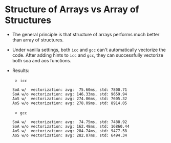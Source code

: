 # Structure of Arrays vs Array of Structures

* The general principle is that structure of arrays performs much better than array of structures.

* Under vanilla settings, both `icc` and `gcc` can't automatically vectorize the code. After adding hints to
`icc` and `gcc`, they can successfully vectorize both soa and aos functions.

* Results:
  * `icc`
  ```
  SoA w/  vectorization: avg:  75.60ms, std: 7800.71
  SoA w/o vectorization: avg: 146.33ms, std: 9659.94
  AoS w/  vectorization: avg: 274.06ms, std: 7605.32
  AoS w/o vectorization: avg: 278.09ms, std: 8914.05
  ```
  * `gcc`
  ```
  SoA w/  vectorization: avg:  74.75ms, std: 7488.92
  SoA w/o vectorization: avg: 162.48ms, std: 16860.44
  AoS w/  vectorization: avg: 284.74ms, std: 9477.58
  AoS w/o vectorization: avg: 282.07ms, std: 6494.34
  ```
